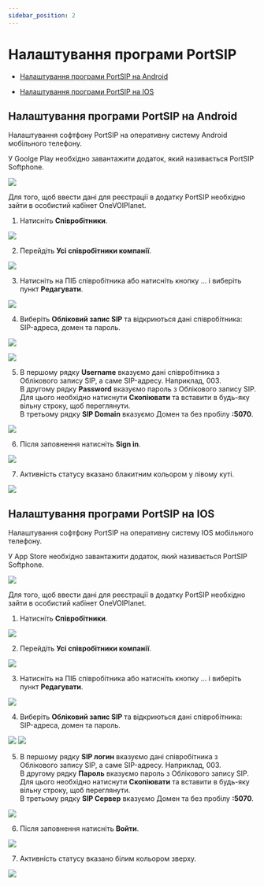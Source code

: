 ```yaml
---
sidebar_position: 2
---
```


# Налаштування програми PortSIP

- [Налаштування програми PortSIP на Android](docs/sip-clients/settings-portSIP.md#налаштування-програми-portsip-на-android)

- [Налаштування програми PortSIP на IOS](docs/sip-clients/settings-portSIP.md#налаштування-програми-portsip-на-ios)

## Налаштування програми PortSIP на Android

Налаштування софтфону PortSIP на оперативну систему Android мобільного телефону.

У Goolge Play необхідно завантажити додаток, який називається PortSIP Softphone. 

![](../img/sip-clients/Рисунок38.png)

Для того, щоб ввести дані для реєстрації в додатку PortSIP необхідно зайти в особистий кабінет OneVOIPlanet. 

1.	Натисніть **Співробітники**.

![](../img/sip-clients/Рисунок39.png)

2.	Перейдіть **Усі співробітники компанії**.

![](../img/sip-clients/Рисунок40.png)

3.	Натисніть на ПІБ співробітника або натисніть кнопку ... і виберіть пункт **Редагувати**.

![](../img/sip-clients/Рисунок41.png)

4.	Виберіть **Обліковий запис SIP** та відкриються дані співробітника: SIP-адреса, домен та пароль.

![](../img/sip-clients/Рисунок42.png)

![](../img/sip-clients/Рисунок43.png)

5.	В першому рядку **Username** вказуємо дані співробітника з Облікового запису SIP,  а саме SIP-адресу. Наприклад, 003. <br/> В другому рядку **Password** вказуємо пароль з Облікового запису SIP. Для цього необхідно натиснути **Скопіювати** та вставити в будь-яку вільну строку, щоб переглянути. <br/> В третьому рядку **SIP Domain** вказуємо Домен та без пробілу **:5070**.

![](../img/sip-clients/Рисунок44.png)

6.	Після заповнення натисніть **Sign in**.

![](../img/sip-clients/Рисунок45.png)

7.	Активність статусу вказано блакитним кольором у лівому куті.   

![](../img/sip-clients/Рисунок46.png)


## Налаштування програми PortSIP на IOS

Налаштування софтфону PortSIP на оперативну систему IOS мобільного телефону.

У App Store необхідно завантажити додаток, який називається PortSIP Softphone. 

![](../img/sip-clients/Рисунок47.png)

Для того, щоб ввести дані для реєстрації в додатку PortSIP необхідно зайти в особистий кабінет OneVOIPlanet. 

1.	Натисніть **Співробітники**.

![](../img/sip-clients/Рисунок48.png)

2.	Перейдіть **Усі співробітники компанії**.

![](../img/sip-clients/Рисунок49.png)

3.	Натисніть на ПІБ співробітника або натисніть кнопку ... і виберіть пункт **Редагувати**.

![](../img/sip-clients/Рисунок50.png)

4.	Виберіть **Обліковий запис SIP** та відкриються дані співробітника: SIP-адреса, домен та пароль.

![](../img/sip-clients/Рисунок51.png)
![](../img/sip-clients/Рисунок52.png)

5.	В першому рядку **SIP логин** вказуємо дані співробітника з Облікового запису SIP,  а саме SIP-адресу. Наприклад, 003. <br/> В другому рядку **Пароль** вказуємо пароль з Облікового запису SIP. Для цього необхідно натиснути **Скопіювати** та вставити в будь-яку вільну строку, щоб переглянути. <br/> В третьому рядку **SIP Сервер** вказуємо Домен та без пробілу **:5070**.

![](../img/sip-clients/Рисунок53.png)

6.	Після заповнення натисніть **Войти**.

![](../img/sip-clients/Рисунок54.png)

7. Активність статусу вказано білим кольором зверху.

![](../img/sip-clients/Рисунок55.png)
